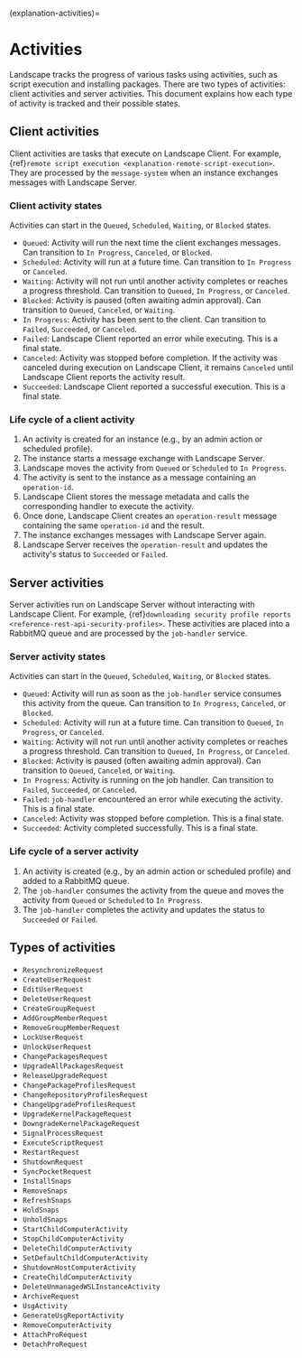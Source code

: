 (explanation-activities)=
# Activities

Landscape tracks the progress of various tasks using activities, such as script execution and installing packages. There are two types of activities: client activities and server activities. This document explains how each type of activity is tracked and their possible states.

## Client activities

Client activities are tasks that execute on Landscape Client. For example, {ref}`remote script execution <explanation-remote-script-execution>`. They are processed by the `message-system` when an instance exchanges messages with Landscape Server.

### Client activity states

Activities can start in the `Queued`, `Scheduled`, `Waiting`, or `Blocked` states.

- `Queued`: Activity will run the next time the client exchanges messages. Can transition to `In Progress`, `Canceled`, or `Blocked`.
- `Scheduled`: Activity will run at a future time. Can transition to `In Progress` or `Canceled`.
- `Waiting`: Activity will not run until another activity completes or reaches a progress threshold. Can transition to `Queued`, `In Progress`, or `Canceled`.
- `Blocked`: Activity is paused (often awaiting admin approval). Can transition to `Queued`, `Canceled`, or `Waiting`.
- `In Progress`: Activity has been sent to the client. Can transition to `Failed`, `Succeeded`, or `Canceled`.
- `Failed`: Landscape Client reported an error while executing. This is a final state.
- `Canceled`: Activity was stopped before completion. If the activity was canceled during execution on Landscape Client, it remains `Canceled` until Landscape Client reports the activity result.
- `Succeeded`: Landscape Client reported a successful execution. This is a final state.

### Life cycle of a client activity

1. An activity is created for an instance (e.g., by an admin action or scheduled profile).
1. The instance starts a message exchange with Landscape Server.
1. Landscape moves the activity from `Queued` or `Scheduled` to `In Progress`.
1. The activity is sent to the instance as a message containing an `operation-id`.
1. Landscape Client stores the message metadata and calls the corresponding handler to execute the activity.
1. Once done, Landscape Client creates an `operation-result` message containing the same `operation-id` and the result.
1. The instance exchanges messages with Landscape Server again.
1. Landscape Server receives the `operation-result` and updates the activity's status to `Succeeded` or `Failed`.

## Server activities

Server activities run on Landscape Server without interacting with Landscape Client. For example, {ref}`downloading security profile reports <reference-rest-api-security-profiles>`. These activities are placed into a RabbitMQ queue and are processed by the `job-handler` service.

### Server activity states

Activities can start in the `Queued`, `Scheduled`, `Waiting`, or `Blocked` states.

- `Queued`: Activity will run as soon as the `job-handler` service consumes this activity from the queue. Can transition to `In Progress`, `Canceled`, or `Blocked`.
- `Scheduled`: Activity will run at a future time. Can transition to `Queued`, `In Progress`, or `Canceled`.
- `Waiting`: Activity will not run until another activity completes or reaches a progress threshold. Can transition to `Queued`, `In Progress`, or `Canceled`.
- `Blocked`: Activity is paused (often awaiting admin approval). Can transition to `Queued`, `Canceled`, or `Waiting`.
- `In Progress`: Activity is running on the job handler. Can transition to `Failed`, `Succeeded`, or `Canceled`.
- `Failed`: `job-handler` encountered an error while executing the activity. This is a final state.
- `Canceled`: Activity was stopped before completion. This is a final state.
- `Succeeded`: Activity completed successfully. This is a final state.

### Life cycle of a server activity

1. An activity is created (e.g., by an admin action or scheduled profile) and added to a RabbitMQ queue.
1. The `job-handler` consumes the activity from the queue and moves the activity from `Queued` or `Scheduled` to `In Progress`.
1. The `job-handler` completes the activity and updates the status to `Succeeded` or `Failed`.

## Types of activities

- `ResynchronizeRequest`
- `CreateUserRequest`
- `EditUserRequest`
- `DeleteUserRequest`
- `CreateGroupRequest`
- `AddGroupMemberRequest`
- `RemoveGroupMemberRequest`
- `LockUserRequest`
- `UnlockUserRequest`
- `ChangePackagesRequest`
- `UpgradeAllPackagesRequest`
- `ReleaseUpgradeRequest`
- `ChangePackageProfilesRequest`
- `ChangeRepositoryProfilesRequest`
- `ChangeUpgradeProfilesRequest`
- `UpgradeKernelPackageRequest`
- `DowngradeKernelPackageRequest`
- `SignalProcessRequest`
- `ExecuteScriptRequest`
- `RestartRequest`
- `ShutdownRequest`
- `SyncPocketRequest`
- `InstallSnaps`
- `RemoveSnaps`
- `RefreshSnaps`
- `HoldSnaps`
- `UnholdSnaps`
- `StartChildComputerActivity`
- `StopChildComputerActivity`
- `DeleteChildComputerActivity`
- `SetDefaultChildComputerActivity`
- `ShutdownHostComputerActivity`
- `CreateChildComputerActivity`
- `DeleteUnmanagedWSLInstanceActivity`
- `ArchiveRequest`
- `UsgActivity`
- `GenerateUsgReportActivity`
- `RemoveComputerActivity`
- `AttachProRequest`
- `DetachProRequest`